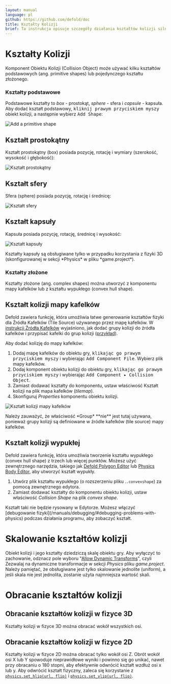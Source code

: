 ```yaml
---
layout: manual
language: pl
github: https://github.com/defold/doc
title: Kształty Kolizji
brief: Ta instrukcja opisuje szczegóły działania kształtów kolizji silnika fizyki.
---
```


# Kształty Kolizji

Komponent Obiektu Kolizji (Collision Object) może używać kilku kształtów podstawowych (ang. primitive shapes) lub pojedynczego kształtu złożonego.

### Kształty podstawowe

Podstawowe kształty to *box* - prostokąt, *sphere* - sfera i *capsule* - kapsuła. Aby dodać kształt podstawowy, <kbd>kliknij prawym przyciskiem myszy</kbd> obiekt kolizji, a następnie wybierz <kbd>Add Shape</kbd>:

![Add a primitive shape](/manuals/images/physics/add_shape.png)

## Kształt prostokątny
Kształt prostokątny (box) posiada pozycję, rotację i wymiary (szerokość, wysokość i głębokość):

![Kształt prostokątny](/manuals/images/physics/box.png)

## Kształt sfery
Sfera (sphere) posiada pozycję, rotację i średnicę:

![Kształt sfery](/manuals/images/physics/sphere.png)

## Kształt kapsuły
Kapsuła posiada pozycję, rotację, średnicę i wysokość:

![Kształt kapsuły](/manuals/images/physics/capsule.png)

<div class='important' markdown='1'>
Kształty kapsuły są obsługiwane tylko w przypadku korzystania z fizyki 3D (skonfigurowanej w sekcji *Physics* w pliku *game.project*).
</div>

### Kształty złożone
Kształty złożone (ang. complex shapes) można utworzyć z komponentu mapy kafelków lub z kształtu wypukłego (convex hull shape).

## Kształt kolizji mapy kafelków
Defold zawiera funkcję, która umożliwia łatwe generowanie kształtów fizyki dla Źródła Kafelków (Tile Source) używanego przez mapę kafelków. W [instrukcji Źródła Kafelków](/pl/manuals/tilesource/#tile-source-collision-shapes) wyjaśniono, jak dodać grupy kolizji do źródła kafelków i przypisać kafelki do grup kolizji ([przykład](/examples/tilemap/collisions/)).

Aby dodać kolizję do mapy kafelków:

1. Dodaj mapę kafelków do obiektu gry, <kbd>klikając go prawym przyciskiem myszy</kbd> i wybierając <kbd>Add Component File</kbd>. Wybierz plik mapy kafelków.
2. Dodaj komponent obiektu kolizji do obiektu gry, <kbd>klikając go prawym przyciskiem myszy</kbd> i wybierając <kbd>Add Component ▸ Collision Object</kbd>.
3. Zamiast dodawać kształty do komponentu, ustaw właściwość Kształt kolizji na plik mapa kafelków (*tilemap*).
4. Skonfiguruj *Properties* komponentu obiektu kolizji.

![Kształt kolizji mapy kafelków](/manuals/images/physics/collision_tilemap.png)

<div class='important' markdown='1'>
Należy zauważyć, że właściwość *Group* **nie** jest tutaj używana, ponieważ grupy kolizji są definiowane w źródle kafelków (tile source) mapy kafelków.
</div>

## Kształt kolizji wypukłej
Defold zawiera funkcję, która umożliwia tworzenie kształtu wypukłego (convex hull shape) z trzech lub więcej punktów. Możesz użyć zewnętrznego narzędzia, takiego jak [Defold Polygon Editor](/assets/defoldpolygoneditor/) lub [Physics Body Editor](https://selimanac.github.io/physics-body-editor/), aby utworzyć kształt wypukły.

1. Utwórz plik kształtu wypukłego (o rozszerzeniu pliku .`.convexshape`) za pomocą zewnętrznego edytora.
2. Zamiast dodawać kształty do komponentu obiektu kolizji, ustaw właściwość *Collision Shape* na plik *convex shape*.

<div class='sidenote' markdown='1'>
Kształt taki nie będzie rysowany w Edytorze. Możesz włączyć [debugowanie fizyki](/manuals/debugging/#debugging-problems-with-physics) podczas działania programu, aby zobaczyć kształt.
</div>

# Skalowanie kształtów kolizji

Obiekt kolizji i jego kształty dziedziczą skalę obiektu gry. Aby wyłączyć to zachowanie, odznacz pole wyboru "[Allow Dynamic Transforms](/pl/manuals/project-settings/#allow-dynamic-transforms)", czyli Zezwalaj na dynamiczne transformacje w sekcji *Physics* pliku *game.project*. Należy pamiętać, że obsługiwane jest tylko skalowanie jednolite (uniform), a jeśli skala nie jest jednolita, zostanie użyta najmniejsza wartość skali.

# Obracanie kształtów kolizji

## Obracanie kształtów kolizji w fizyce 3D
Kształty kolizji w fizyce 3D można obracać wokół wszystkich osi.

## Obracanie kształtów kolizji w fizyce 2D
Kształty kolizji w fizyce 2D można obracać tylko wokół osi Z. Obrót wokół osi X lub Y spowoduje nieprawidłowe wyniki i powinno się go unikać, nawet przy obracaniu o 180 stopni, aby efektywnie odwrócić kształt wzdłuż osi x lub y. Aby odwrócić kształt fizyczny, zaleca się korzystanie z [`physics.set_hlip(url, flip)`](/ref/stable/physics/?#physics.set_hflip:url-flip) i [`physics.set_vlip(url, flip)`](/ref/stable/physics/?#physics.set_vflip:url-flip).
